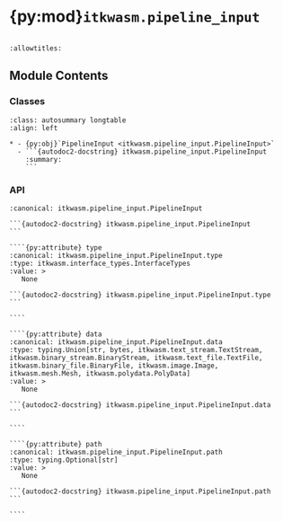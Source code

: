 # {py:mod}`itkwasm.pipeline_input`

```{py:module} itkwasm.pipeline_input
```

```{autodoc2-docstring} itkwasm.pipeline_input
:allowtitles:
```

## Module Contents

### Classes

````{list-table}
:class: autosummary longtable
:align: left

* - {py:obj}`PipelineInput <itkwasm.pipeline_input.PipelineInput>`
  - ```{autodoc2-docstring} itkwasm.pipeline_input.PipelineInput
    :summary:
    ```
````

### API

`````{py:class} PipelineInput
:canonical: itkwasm.pipeline_input.PipelineInput

```{autodoc2-docstring} itkwasm.pipeline_input.PipelineInput
```

````{py:attribute} type
:canonical: itkwasm.pipeline_input.PipelineInput.type
:type: itkwasm.interface_types.InterfaceTypes
:value: >
   None

```{autodoc2-docstring} itkwasm.pipeline_input.PipelineInput.type
```

````

````{py:attribute} data
:canonical: itkwasm.pipeline_input.PipelineInput.data
:type: typing.Union[str, bytes, itkwasm.text_stream.TextStream, itkwasm.binary_stream.BinaryStream, itkwasm.text_file.TextFile, itkwasm.binary_file.BinaryFile, itkwasm.image.Image, itkwasm.mesh.Mesh, itkwasm.polydata.PolyData]
:value: >
   None

```{autodoc2-docstring} itkwasm.pipeline_input.PipelineInput.data
```

````

````{py:attribute} path
:canonical: itkwasm.pipeline_input.PipelineInput.path
:type: typing.Optional[str]
:value: >
   None

```{autodoc2-docstring} itkwasm.pipeline_input.PipelineInput.path
```

````

`````
